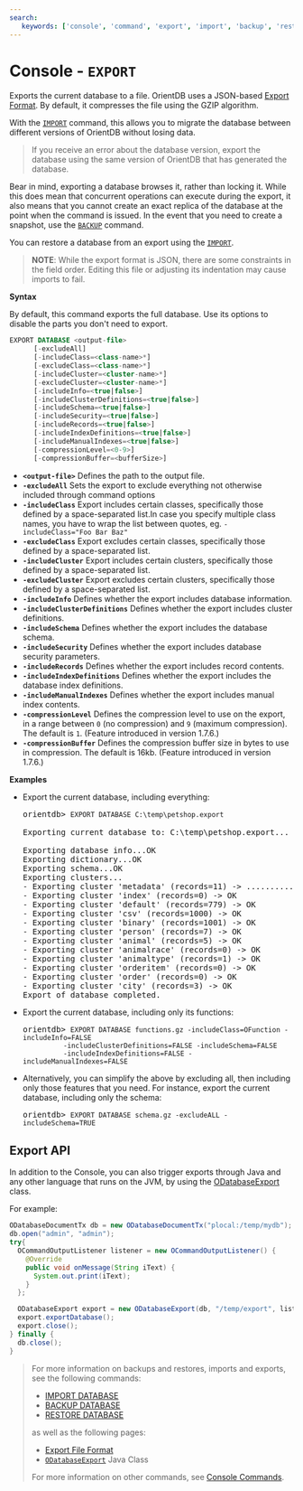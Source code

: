```yaml
---
search:
   keywords: ['console', 'command', 'export', 'import', 'backup', 'restore']
---
```


# Console - `EXPORT`

Exports the current database to a file.  OrientDB uses a JSON-based [Export Format](../Export-Format.md).  By default, it compresses the file using the GZIP algorithm.  

With the [`IMPORT`](Console-Command-Import.md) command, this allows you to migrate the database between different versions of OrientDB without losing data.  

>If you receive an error about the database version, export the database using the same version of OrientDB that has generated the database.

Bear in mind, exporting a database browses it, rather than locking it.  While this does mean that concurrent operations can execute during the export, it also means that you cannot create an exact replica of the database at the point when the command is issued.  In the event that you need to create a snapshot, use the [`BACKUP`](Console-Command-Backup.md) command.

You can restore a database from an export using the [`IMPORT`](Console-Command-Import.md).

>**NOTE**: While the export format is JSON, there are some constraints in the field order.  Editing this file or adjusting its indentation may cause imports to fail.

**Syntax**

By default, this command exports the full database.  Use its options to disable the parts you don't need to export.

```sql
EXPORT DATABASE <output-file>
      [-excludeAll]
      [-includeClass=<class-name>*]
      [-excludeClass=<class-name>*]
      [-includeCluster=<cluster-name>*]
      [-excludeCluster=<cluster-name>*]
      [-includeInfo=<true|false>]
      [-includeClusterDefinitions=<true|false>]
      [-includeSchema=<true|false>]
      [-includeSecurity=<true|false>]
      [-includeRecords=<true|false>]
      [-includeIndexDefinitions=<true|false>]
      [-includeManualIndexes=<true|false>]
      [-compressionLevel=<0-9>]
      [-compressionBuffer=<bufferSize>]
```

- **`<output-file>`** Defines the path to the output file.
- **`-excludeAll`** Sets the export to exclude everything not otherwise included through command options
- **`-includeClass`** Export includes certain classes, specifically those defined by a space-separated list.In case you specify multiple class names, you have to wrap the list between quotes, eg. `-includeClass="Foo Bar Baz"`
- **`-excludeClass`** Export excludes certain classes, specifically those defined by a space-separated list.
- **`-includeCluster`** Export includes certain clusters, specifically those defined by a space-separated list.
- **`-excludeCluster`** Export excludes certain clusters, specifically those defined by a space-separated list.
- **`-includeInfo`** Defines whether the export includes database information.
- **`-includeClusterDefinitions`** Defines whether the export includes cluster definitions.
- **`-includeSchema`** Defines whether the export includes the database schema.
- **`-includeSecurity`** Defines whether the export includes database security parameters.
- **`-includeRecords`** Defines whether the export includes record contents.
- **`-includeIndexDefinitions`** Defines whether the export includes the database index definitions.
- **`-includeManualIndexes`** Defines whether the export includes manual index contents.
- **`-compressionLevel`** Defines the compression level to use on the export, in a range between `0` (no compression) and `9` (maximum compression).  The default is `1`.  (Feature introduced in version 1.7.6.)
- **`-compressionBuffer`** Defines the compression buffer size in bytes to use in compression.  The default is 16kb.  (Feature introduced in version 1.7.6.)

**Examples**

- Export the current database, including everything:

  <pre>
  orientdb> <code class='lang-sql userinput'>EXPORT DATABASE C:\temp\petshop.export</code>

  Exporting current database to: C:\temp\petshop.export...

  Exporting database info...OK
  Exporting dictionary...OK
  Exporting schema...OK
  Exporting clusters...
  - Exporting cluster 'metadata' (records=11) -> ...........OK
  - Exporting cluster 'index' (records=0) -> OK
  - Exporting cluster 'default' (records=779) -> OK
  - Exporting cluster 'csv' (records=1000) -> OK
  - Exporting cluster 'binary' (records=1001) -> OK
  - Exporting cluster 'person' (records=7) -> OK
  - Exporting cluster 'animal' (records=5) -> OK
  - Exporting cluster 'animalrace' (records=0) -> OK
  - Exporting cluster 'animaltype' (records=1) -> OK
  - Exporting cluster 'orderitem' (records=0) -> OK
  - Exporting cluster 'order' (records=0) -> OK
  - Exporting cluster 'city' (records=3) -> OK
  Export of database completed.
  </pre>

- Export the current database, including only its functions:

  <pre>
  orientdb> <code class='lang-sql userinput'>EXPORT DATABASE functions.gz -includeClass=OFunction -includeInfo=FALSE 
            -includeClusterDefinitions=FALSE -includeSchema=FALSE 
            -includeIndexDefinitions=FALSE -includeManualIndexes=FALSE</code>
  </pre>

- Alternatively, you can simplify the above by excluding all, then including only those features that you need.  For instance, export the current database, including only the schema:

  <pre>
  orientdb> <code class='lang-sql userinput'>EXPORT DATABASE schema.gz -excludeALL -includeSchema=TRUE</code>
  </pre>


## Export API

In addition to the Console, you can also trigger exports through Java and any other language that runs on the JVM, by using the [ODatabaseExport](https://github.com/orientechnologies/orientdb/blob/master/core/src/main/java/com/orientechnologies/orient/core/db/tool/ODatabaseExport.java) class. 

For example: 

```java
ODatabaseDocumentTx db = new ODatabaseDocumentTx("plocal:/temp/mydb");
db.open("admin", "admin");
try{
  OCommandOutputListener listener = new OCommandOutputListener() {
    @Override
    public void onMessage(String iText) {
      System.out.print(iText);
    }
  };

  ODatabaseExport export = new ODatabaseExport(db, "/temp/export", listener);
  export.exportDatabase();
  export.close();
} finally {
  db.close();
}
```

>For more information on backups and restores, imports and exports, see the following commands:
>- [IMPORT DATABASE](Console-Command-Import.md)
>- [BACKUP DATABASE](Console-Command-Backup.md)
>- [RESTORE DATABASE](Console-Command-Restore.md)
>
>as well as the following pages:
>- [Export File Format](../Export-Format.md)
>- [`ODatabaseExport`](https://github.com/orientechnologies/orientdb/blob/master/core/src/main/java/com/orientechnologies/orient/core/db/tool/ODatabaseExport.java)
 Java Class
>
>For more information on other commands, see [Console Commands](Console-Commands.md).
